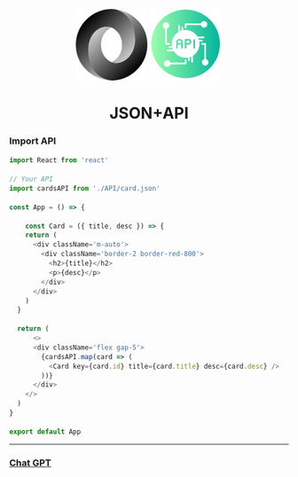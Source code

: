 <div align="center">
<img src=".github/JSON_vector_logo.svg.png" width="129">
<img src=".github/12372044.png" width="132">

# JSON+API
</div>


### Import API

```js
import React from 'react'

// Your API
import cardsAPI from './API/card.json'

const App = () => {

    const Card = ({ title, desc }) => {
    return (
      <div className='m-auto'>
        <div className='border-2 border-red-800'> 
          <h2>{title}</h2>
          <p>{desc}</p>
        </div>
      </div>
    )
  }

  return (
      <>
      <div className='flex gap-5'>
        {cardsAPI.map(card => (
          <Card key={card.id} title={card.title} desc={card.desc} />
        ))}
      </div>
    </>
  )
}

export default App
```

---

### [Chat GPT](https://chatgpt.com/share/7530a3b5-2553-4b52-99be-4141aa576ebf)